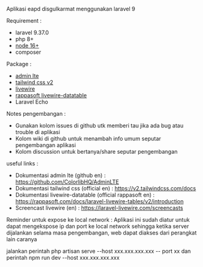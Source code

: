 Aplikasi eapd disgulkarmat menggunakan laravel 9

Requirement :

-   laravel 9.37.0
-   php 8+
-   [node 16+](https://nodejs.org/en/download/)
-   composer

Package :

-   [admin lte](https://adminlte.io/themes/v3/)
-   [tailwind css v2](https://tailwindcss.com/)
-   [livewire](https://laravel-livewire.com/)
-   [rappasoft livewire-datatable](https://github.com/rappasoft/laravel-livewire-tables)
-   Laravel Echo

Notes pengembangan :

-   Gunakan kolom issues di github utk memberi tau jika ada bug atau trouble di aplikasi
-   Kolom wiki di github untuk menambah info umum seputar pengembangan aplikasi
-   Kolom discussion untuk bertanya/share seputar pengembangan

useful links :

-   Dokumentasi admin lte (github en) : https://github.com/ColorlibHQ/AdminLTE
-   Dokumentasi tailwind css (official en) : https://v2.tailwindcss.com/docs
-   Dokumentasi livewire-datatable (official rappasoft en) : https://rappasoft.com/docs/laravel-livewire-tables/v2/introduction
-   Screencast livewire (en) : https://laravel-livewire.com/screencasts

Reminder untuk expose ke local network :
Aplikasi ini sudah diatur untuk dapat mengekspose ip dan port ke local network sehingga ketika server dijalankan selama masa pengembangan, web dapat diakses dari perangkat lain caranya

jalankan perintah php artisan serve --host xxx.xxx.xxx.xxx -- port xx dan perintah npm run dev --host xxx.xxx.xxx.xxx
